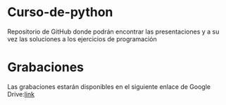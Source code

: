 # Curso-de-python
Repositorio de GitHub donde podrán encontrar las presentaciones y a su vez las soluciones a los ejercicios de programación

# Grabaciones 
Las grabaciones estarán disponibles en el siguiente enlace de Google Drive:[link](https://drive.google.com/drive/folders/1M1SzN6Ol3Ks4mctdxQ_vCCmrftzFXVUq?usp=sharing)